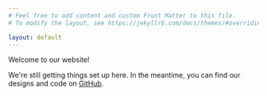 ```yaml
---
# Feel free to add content and custom Front Matter to this file.
# To modify the layout, see https://jekyllrb.com/docs/themes/#overriding-theme-defaults

layout: default
---
```


Welcome to our website!

We're still getting things set up here. In the meantime, you can find our designs and code on [GitHub](https://github.com/SSL-A-Team).
